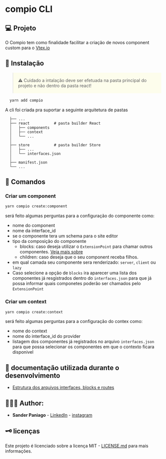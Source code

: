 # compio CLI

## 💻 Projeto

O Compio tem como finalidade facilitar a criação de novos component custom para o <a href="https://developers.vtex.com/vtex-developer-docs/docs/welcome" target="_blank">Vtex.io</a>

## 🔧 Instalação

<blockquote style="background: #ffff0011; margin-bottom: 1rem; padding: 1rem;"> ⚠️ Cuidado
a intalação deve ser efetuada na pasta principal do projeto e não dentro da pasta react! </blockquote>

```bash
  yarn add compio
```

A cli foi criada pra suportar a seguinte arquitetura de pastas

```
  ├── ...
  ├── react           # pasta builder React
  │   ├── components
  │   ├── context
  │   └── ...
  │
  ├── store           # pasta builder Store
  │   ├── ...
  │   └── interfaces.json
  │
  ├── manifest.json
  └── ...
```

## 📄 Comandos

### Criar um component

```bash
yarn compio create:component
```

será feito algumas perguntas para a configuração do componente como:

- nome do component
- nome da interface_id
- se o componente tera um schema para o site editor
- tipo da composição do componente
  - blocks: caso deseja utilizar o `ExtensionPoint` para chamar outros componentes. <a href="https://developers.vtex.com/vtex-developer-docs/docs/vtex-io-documentation-slots" target="_blank">Veja mais sobre</a>
  - children: caso deseja que o seu component receba filhos.
- em qual camada seu componente sera renderizado: `server`, `client` ou `lazy`
- Caso selecione a opção de `blocks` ira aparecer uma lista dos componentes já resgistrados dentro do `interfaces.json` para que já possa informar quais componetes poderão ser chamados pelo `ExtensionPoint`

### Criar um context

```bash
yarn compio create:context
```

será feito algumas perguntas para a configuração do contex como:

- nome do context
- nome do interface_id do provider
- listagem dos componentes já registrados no arquivo `interfaces.json` para que possa selecionar os componentes em que o contexto ficara disponivel

## 📖 documentação utilizada durante o desenvolvimento

- <a href="https://github.com/vtex-apps/store/blob/40d1564d1ebafae9dd51a319f3db58f1b7fbfa66/BLOCKS.md" target="_blank">Estrutura dos arquivos interfaces, blocks e routes</a>

## 👨🏻‍💻 Author:

- **Sander Paniago** - [LinkedIn](https://www.linkedin.com/in/sander-paniago/) - [instagram](https://www.instagram.com/sander_paniago/)

## 🗝 licenças

Este projeto é licenciado sobre a licença MIT - [LICENSE.md](LICENSE.md) para mais informações.
